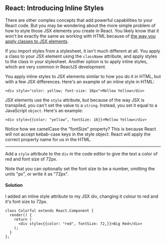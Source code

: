 ## React: Introducing Inline Styles

There are other complex concepts that add powerful capabilities to your React code. But you may be wondering about the more simple problem of how to style those JSX elements you create in React. You likely know that it won't be exactly the same as working with HTML because of [the way you apply classes to JSX elements](https://www.freecodecamp.org/learn/front-end-libraries/react/define-an-html-class-in-jsx).

If you import styles from a stylesheet, it isn't much different at all. You apply a class to your JSX element using the `className` attribute, and apply styles to the class in your stylesheet. Another option is to apply inline styles, which are very common in ReactJS development.

You apply inline styles to JSX elements similar to how you do it in HTML, but with a few JSX differences. Here's an example of an inline style in HTML:

`````react
<div style="color: yellow; font-size: 16px">Mellow Yellow</div>
`````

JSX elements use the `style` attribute, but because of the way JSX is transpiled, you can't set the value to a `string`. Instead, you set it equal to a JavaScript `object`. Here's an example:

`````react
<div style={{color: "yellow", fontSize: 16}}>Mellow Yellow</div>
`````

Notice how we camelCase the "fontSize" property? This is because React will not accept kebab-case keys in the style object. React will apply the correct property name for us in the HTML.

------

Add a `style` attribute to the `div` in the code editor to give the text a color of red and font size of 72px.

Note that you can optionally set the font size to be a number, omitting the units "px", or write it as "72px".





#### Solution 

I added an inline style attribute to my JSX div, changing it colour to red and it's font size to 72px.  

`````react
class Colorful extends React.Component {
  render() {
    return (
      <div style={{color: "red", fontSize: 72,}}>Big Red</div>
    );
  }
};
`````